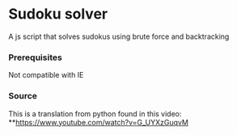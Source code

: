 # Sudoku solver

A js script that solves sudokus using brute force and backtracking

### Prerequisites

Not compatible with IE

### Source

This is a translation from python found in this video:
**https://www.youtube.com/watch?v=G_UYXzGuqvM
